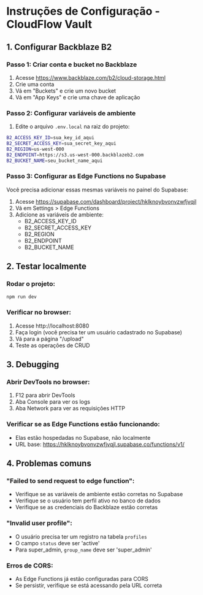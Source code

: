 # Instruções de Configuração - CloudFlow Vault

## 1. Configurar Backblaze B2

### Passo 1: Criar conta e bucket no Backblaze
1. Acesse https://www.backblaze.com/b2/cloud-storage.html
2. Crie uma conta
3. Vá em "Buckets" e crie um novo bucket
4. Vá em "App Keys" e crie uma chave de aplicação

### Passo 2: Configurar variáveis de ambiente
1. Edite o arquivo `.env.local` na raiz do projeto:

```bash
B2_ACCESS_KEY_ID=sua_key_id_aqui
B2_SECRET_ACCESS_KEY=sua_secret_key_aqui
B2_REGION=us-west-000
B2_ENDPOINT=https://s3.us-west-000.backblazeb2.com
B2_BUCKET_NAME=seu_bucket_name_aqui
```

### Passo 3: Configurar as Edge Functions no Supabase
Você precisa adicionar essas mesmas variáveis no painel do Supabase:

1. Acesse https://supabase.com/dashboard/project/hklknoybvonvzwfjvqjl
2. Vá em Settings > Edge Functions
3. Adicione as variáveis de ambiente:
   - B2_ACCESS_KEY_ID
   - B2_SECRET_ACCESS_KEY
   - B2_REGION
   - B2_ENDPOINT
   - B2_BUCKET_NAME

## 2. Testar localmente

### Rodar o projeto:
```bash
npm run dev
```

### Verificar no browser:
1. Acesse http://localhost:8080
2. Faça login (você precisa ter um usuário cadastrado no Supabase)
3. Vá para a página "/upload"
4. Teste as operações de CRUD

## 3. Debugging

### Abrir DevTools no browser:
1. F12 para abrir DevTools
2. Aba Console para ver os logs
3. Aba Network para ver as requisições HTTP

### Verificar se as Edge Functions estão funcionando:
- Elas estão hospedadas no Supabase, não localmente
- URL base: https://hklknoybvonvzwfjvqjl.supabase.co/functions/v1/

## 4. Problemas comuns

### "Failed to send request to edge function":
- Verifique se as variáveis de ambiente estão corretas no Supabase
- Verifique se o usuário tem perfil ativo no banco de dados
- Verifique se as credenciais do Backblaze estão corretas

### "Invalid user profile":
- O usuário precisa ter um registro na tabela `profiles`
- O campo `status` deve ser 'active'
- Para super_admin, `group_name` deve ser 'super_admin'

### Erros de CORS:
- As Edge Functions já estão configuradas para CORS
- Se persistir, verifique se está acessando pela URL correta
